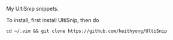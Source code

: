 My UltiSnip snippets.

To install, first install UltiSnip, then do

```
cd ~/.vim && git clone https://github.com/keithyong/UltiSnip
```
